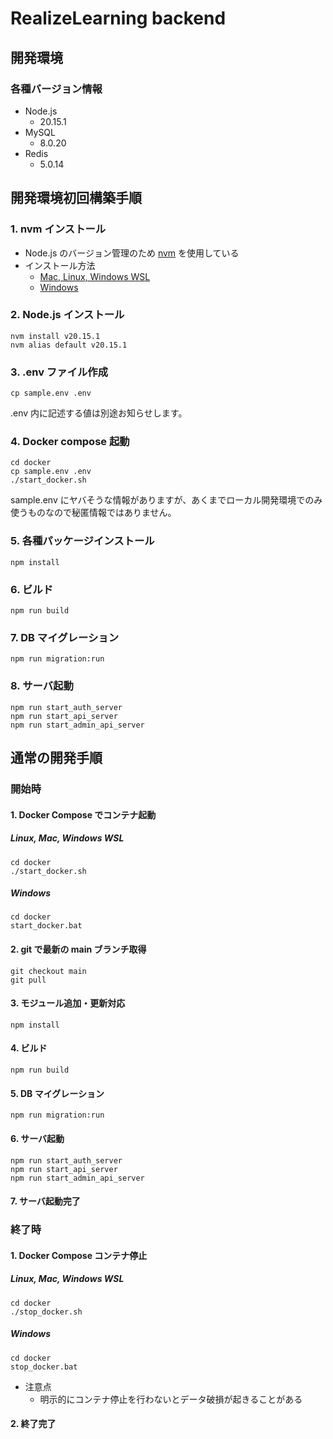 # RealizeLearning backend

## 開発環境

### 各種バージョン情報

* Node.js
    * 20.15.1
* MySQL
    * 8.0.20
* Redis
    * 5.0.14

## 開発環境初回構築手順

### 1. nvm インストール

* Node.js のバージョン管理のため [nvm](https://github.com/nvm-sh/nvm|nvm) を使用している
* インストール方法
    * [Mac, Linux, Windows WSL](https://github.com/nvm-sh/nvm?tab=readme-ov-file#installing-and-updating)
    * [Windows](https://github.com/coreybutler/nvm-windows/releases)

### 2. Node.js インストール
```
nvm install v20.15.1
nvm alias default v20.15.1
```

### 3. .env ファイル作成
```
cp sample.env .env
```
.env 内に記述する値は別途お知らせします。

### 4. Docker compose 起動
```
cd docker
cp sample.env .env
./start_docker.sh
```

sample.env にヤバそうな情報がありますが、あくまでローカル開発環境でのみ使うものなので秘匿情報ではありません。

### 5. 各種パッケージインストール
```
npm install
```

### 6. ビルド
```
npm run build
```

### 7. DB マイグレーション
```
npm run migration:run
```

### 8. サーバ起動
```
npm run start_auth_server
npm run start_api_server
npm run start_admin_api_server
```

## 通常の開発手順

### 開始時

#### 1. Docker Compose でコンテナ起動

##### Linux, Mac, Windows WSL
```
cd docker
./start_docker.sh
```

##### Windows
```
cd docker
start_docker.bat
```

#### 2. git で最新の main ブランチ取得
```
git checkout main
git pull
```

#### 3. モジュール追加・更新対応
```
npm install
```

#### 4. ビルド
```
npm run build
```

#### 5. DB マイグレーション
```
npm run migration:run
```

#### 6. サーバ起動
```
npm run start_auth_server
npm run start_api_server
npm run start_admin_api_server
```

#### 7. サーバ起動完了

### 終了時

#### 1. Docker Compose コンテナ停止

##### Linux, Mac, Windows WSL
```
cd docker
./stop_docker.sh
```

##### Windows
```
cd docker
stop_docker.bat
```

* 注意点
    * 明示的にコンテナ停止を行わないとデータ破損が起きることがある

#### 2. 終了完了
